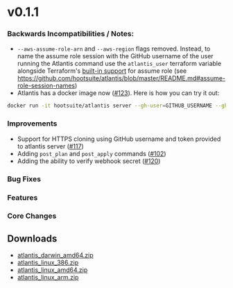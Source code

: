 # v0.1.1
### Backwards Incompatibilities / Notes:
* `--aws-assume-role-arn` and `--aws-region` flags removed. Instead, to name the
assume role session with the GitHub username of the user running the Atlantis command
use the `atlantis_user` terraform variable alongside Terraform's
[built-in support](https://www.terraform.io/docs/providers/aws/#assume-role) for assume role
(see https://github.com/hootsuite/atlantis/blob/master/README.md#assume-role-session-names)
* Atlantis has a docker image now ([#123](https://github.com/hootsuite/atlantis/pull/123)). Here is how you can try it out:

```bash
docker run -it hootsuite/atlantis server --gh-user=GITHUB_USERNAME --gh-token=GITHUB_TOKEN
```

### Improvements
* Support for HTTPS cloning using GitHub username and token provided to atlantis server ([#117](https://github.com/hootsuite/atlantis/pull/117))
* Adding `post_plan` and `post_apply` commands ([#102](https://github.com/hootsuite/atlantis/pull/102))
* Adding the ability to verify webhook secret ([#120](https://github.com/hootsuite/atlantis/pull/120))

### Bug Fixes

### Features

### Core Changes

## Downloads

* [atlantis_darwin_amd64.zip](https://github.com/hootsuite/atlantis/releases/download/v0.1.1/atlantis_darwin_amd64.zip)
* [atlantis_linux_386.zip](https://github.com/hootsuite/atlantis/releases/download/v0.1.1/atlantis_linux_386.zip)
* [atlantis_linux_amd64.zip](https://github.com/hootsuite/atlantis/releases/download/v0.1.1/atlantis_linux_amd64.zip)
* [atlantis_linux_arm.zip](https://github.com/hootsuite/atlantis/releases/download/v0.1.1/atlantis_linux_arm.zip)
